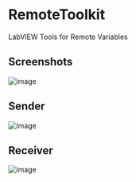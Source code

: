 # RemoteToolkit
LabVIEW Tools for Remote Variables

## Screenshots
![image](https://github.com/ReMiSYS-Technology/RemoteToolkit/assets/31580253/a9bd4dc8-f7f7-4494-bc02-8101d0d41aa6)

## Sender
![image](https://github.com/ReMiSYS-Technology/RemoteToolkit/assets/31580253/67ab6c72-048c-4fa0-b099-55a046946561)

## Receiver
![image](https://github.com/ReMiSYS-Technology/RemoteToolkit/assets/31580253/37e84bd3-a1c4-4fea-bd70-3d6affa029b1)
